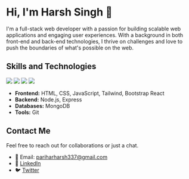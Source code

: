 # Hi, I'm Harsh Singh 👋

I'm a full-stack web developer with a passion for building scalable web applications and engaging user experiences. With a background in both front-end and back-end technologies, I thrive on challenges and love to push the boundaries of what's possible on the web.

## Skills and Technologies

![](https://img.shields.io/badge/Code-JavaScript-yellow)
![](https://img.shields.io/badge/Framework-React-blue)
![](https://img.shields.io/badge/Backend-Node.js-green)
![](https://img.shields.io/badge/Database-MongoDB-lightgrey)

- **Frontend:** HTML, CSS, JavaScript, Tailwind, Bootstrap React
- **Backend:** Node.js, Express
- **Databases:** MongoDB
- **Tools:** Git 

## Contact Me

Feel free to reach out for collaborations or just a chat.

- 📧 Email: pariharharsh337@gmail.com
- 💼 [LinkedIn](https://www.linkedin.com/in/harsh-singh-221451239/)
- 🐦 [Twitter](#)
<!--
**Harshparihar2003/Harshparihar2003** is a ✨ _special_ ✨ repository because its `README.md` (this file) appears on your GitHub profile.

Here are some ideas to get you started:

- 🔭 I’m currently working on ...
- 🌱 I’m currently learning ...
- 👯 I’m looking to collaborate on ...
- 🤔 I’m looking for help with ...
- 💬 Ask me about ...
- 📫 How to reach me: ...
- 😄 Pronouns: ...
- ⚡ Fun fact: ...
-->
